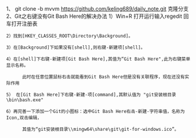 1、 git clone -b mvvm https://github.com/keling689/daily_note.git 克隆分支
2、Git之右键没有Git Bash Here的解决办法
	1）Win+R 打开运行输入regedit 回车打开注册表

	2）找到[HKEY_CLASSES_ROOT\Directory\Background]。

	3）在[Background]下如果没有[shell],则右键-新建项[shell]。

	4）在[shell]下右键-新建项[Git Bash Here],其值为“Git Bash Here",此为右键菜单显示名称。

		  此时在任意位置鼠标右击就能看到Git Bash Here但是没有关联程序，现在还没有实际作用

	5） 在[Git Bash Here]下右键-新建-项[command],其默认值为 "git安装根目录\bin\bash.exe"

	6）再完善一下添加一个Git的小图标：选中Git Bash Here右击-新建-字符串值，名称为Icon,双击编辑，

		  其值为“git安装根目录\\mingw64\share\git\git-for-windows.ico”。
